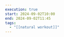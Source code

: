 ```yaml
---
execution: true
start: 2024-09-02T10:00
end: 2024-09-02T11:45
tags:
  - "[[natural workout]]"
---
```


